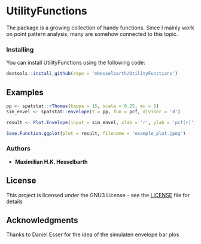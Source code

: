 # UtilityFunctions

The package is a growing collection of handy functions. Since I mainly work on point pattern analysis, many are somehow connected to this topic.

### Installing

You can install UtilityFunctions using the following code:

```r
devtools::install_github(repo = 'mhesselbarth/UtilityFunctions')
``` 

## Examples


```r
pp <- spatstat::rThomas(kappa = 15, scale = 0.25, mu = 5)
sim_envel <- spatstat::envelope(Y = pp, fun = pcf, divisor = 'd')

result <- Plot.Envelope(input = sim_envel, xlab = 'r', ylab = 'pcf(r)')

Save.Function.ggplot(plot = result, filename = 'example_plot.jpeg')
```

### Authors

* **Maximilian H.K. Hesselbarth**

## License

This project is licensed under the GNU3 License - see the [LICENSE](https://github.com/mhesselbarth/UtilityFunctions/blob/master/LICENSE) file for details

## Acknowledgments

Thanks to Daniel Esser for the idea of the simulaten envelope bar plos
